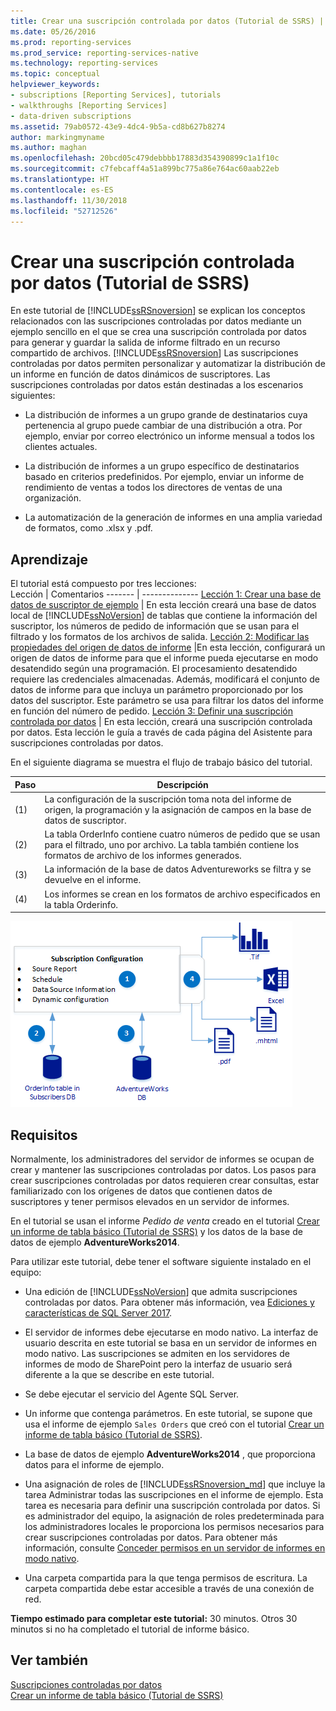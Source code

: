 ```yaml
---
title: Crear una suscripción controlada por datos (Tutorial de SSRS) | Microsoft Docs
ms.date: 05/26/2016
ms.prod: reporting-services
ms.prod_service: reporting-services-native
ms.technology: reporting-services
ms.topic: conceptual
helpviewer_keywords:
- subscriptions [Reporting Services], tutorials
- walkthroughs [Reporting Services]
- data-driven subscriptions
ms.assetid: 79ab0572-43e9-4dc4-9b5a-cd8b627b8274
author: markingmyname
ms.author: maghan
ms.openlocfilehash: 20bcd05c479debbbb17883d354390899c1a1f10c
ms.sourcegitcommit: c7febcaff4a51a899bc775a86e764ac60aab22eb
ms.translationtype: HT
ms.contentlocale: es-ES
ms.lasthandoff: 11/30/2018
ms.locfileid: "52712526"
---
```

# <a name="create-a-data-driven-subscription-ssrs-tutorial"></a>Crear una suscripción controlada por datos (Tutorial de SSRS)
En este tutorial de [!INCLUDE[ssRSnoversion](../includes/ssrsnoversion-md.md)] se explican los conceptos relacionados con las suscripciones controladas por datos mediante un ejemplo sencillo en el que se crea una suscripción controlada por datos para generar y guardar la salida de informe filtrado en un recurso compartido de archivos. 
[!INCLUDE[ssRSnoversion](../includes/ssrsnoversion-md.md)] Las suscripciones controladas por datos permiten personalizar y automatizar la distribución de un informe en función de datos dinámicos de suscriptores. Las suscripciones controladas por datos están destinadas a los escenarios siguientes:  
  
-   La distribución de informes a un grupo grande de destinatarios cuya pertenencia al grupo puede cambiar de una distribución a otra. Por ejemplo, enviar por correo electrónico un informe mensual a todos los clientes actuales.  
  
-   La distribución de informes a un grupo específico de destinatarios basado en criterios predefinidos. Por ejemplo, enviar un informe de rendimiento de ventas a todos los directores de ventas de una organización.
+ La automatización de la generación de informes en una amplia variedad de formatos, como .xlsx y .pdf.  
  
## <a name="what-you-will-learn"></a>Aprendizaje  
 El tutorial está compuesto por tres lecciones:  
 Lección | Comentarios
 ------- | --------------
 [Lección 1: Crear una base de datos de suscriptor de ejemplo](../reporting-services/lesson-1-creating-a-sample-subscriber-database.md) | En esta lección creará una base de datos local de [!INCLUDE[ssNoVersion](../includes/ssnoversion-md.md)] de tablas que contiene la información del suscriptor, los números de pedido de información que se usan para el filtrado y los formatos de los archivos de salida.
[Lección 2: Modificar las propiedades del origen de datos de informe](../reporting-services/lesson-2-modifying-the-report-data-source-properties.md) |En esta lección, configurará un origen de datos de informe para que el informe pueda ejecutarse en modo desatendido según una programación. El procesamiento desatendido requiere las credenciales almacenadas. Además, modificará el conjunto de datos de informe para que incluya un parámetro proporcionado por los datos del suscriptor. Este parámetro se usa para filtrar los datos del informe en función del número de pedido.
 [Lección 3: Definir una suscripción controlada por datos](../reporting-services/lesson-3-defining-a-data-driven-subscription.md) | En esta lección, creará una suscripción controlada por datos. Esta lección le guía a través de cada página del Asistente para suscripciones controladas por datos.

 En el siguiente diagrama se muestra el flujo de trabajo básico del tutorial.

Paso  |Descripción 
---------|---------
(1)     |  La configuración de la suscripción toma nota del informe de origen, la programación y la asignación de campos en la base de datos de suscriptor.        
(2)     | La tabla OrderInfo contiene cuatro números de pedido que se usan para el filtrado, uno por archivo. La tabla también contiene los formatos de archivo de los informes generados.
(3)     | La información de la base de datos Adventureworks se filtra y se devuelve en el informe. 
(4)     | Los informes se crean en los formatos de archivo especificados en la tabla Orderinfo.

 
 
   ![ssrs_tutorial_datadriven_flow](../reporting-services/media/ssrs-tutorial-datadriven-flow.png) 
  
## <a name="requirements"></a>Requisitos  
Normalmente, los administradores del servidor de informes se ocupan de crear y mantener las suscripciones controladas por datos. Los pasos para crear suscripciones controladas por datos requieren crear consultas, estar familiarizado con los orígenes de datos que contienen datos de suscriptores y tener permisos elevados en un servidor de informes.  
  
En el tutorial se usan el informe *Pedido de venta* creado en el tutorial [Crear un informe de tabla básico &#40;Tutorial de SSRS&#41;](../reporting-services/create-a-basic-table-report-ssrs-tutorial.md) y los datos de la base de datos de ejemplo **AdventureWorks2014**.  
  
Para utilizar este tutorial, debe tener el software siguiente instalado en el equipo:  
  
-   Una edición de [!INCLUDE[ssNoVersion](../includes/ssnoversion-md.md)] que admita suscripciones controladas por datos. Para obtener más información, vea [Ediciones y características de SQL Server 2017](../sql-server/editions-and-components-of-sql-server-2017.md).  
  
-   El servidor de informes debe ejecutarse en modo nativo. La interfaz de usuario descrita en este tutorial se basa en un servidor de informes en modo nativo. Las suscripciones se admiten en los servidores de informes de modo de SharePoint pero la interfaz de usuario será diferente a la que se describe en este tutorial.  
  
-   Se debe ejecutar el servicio del Agente SQL Server.  
  
-   Un informe que contenga parámetros. En este tutorial, se supone que usa el informe de ejemplo `Sales Orders` que creó con el tutorial [Crear un informe de tabla básico &#40;Tutorial de SSRS&#41;](../reporting-services/create-a-basic-table-report-ssrs-tutorial.md).  
  
-   La base de datos de ejemplo **AdventureWorks2014** , que proporciona datos para el informe de ejemplo.  
  
-   Una asignación de roles de [!INCLUDE[ssRSnoversion_md](../includes/ssrsnoversion-md.md)] que incluye la tarea Administrar todas las suscripciones en el informe de ejemplo. Esta tarea es necesaria para definir una suscripción controlada por datos. Si es administrador del equipo, la asignación de roles predeterminada para los administradores locales le proporciona los permisos necesarios para crear suscripciones controladas por datos. Para obtener más información, consulte [Conceder permisos en un servidor de informes en modo nativo](../reporting-services/security/granting-permissions-on-a-native-mode-report-server.md).  
  
-   Una carpeta compartida para la que tenga permisos de escritura. La carpeta compartida debe estar accesible a través de una conexión de red.  
  
**Tiempo estimado para completar este tutorial:** 30 minutos. Otros 30 minutos si no ha completado el tutorial de informe básico.  
  
## <a name="see-also"></a>Ver también  
[Suscripciones controladas por datos](../reporting-services/subscriptions/data-driven-subscriptions.md)  
[Crear un informe de tabla básico &#40;Tutorial de SSRS&#41;](../reporting-services/create-a-basic-table-report-ssrs-tutorial.md)
 

